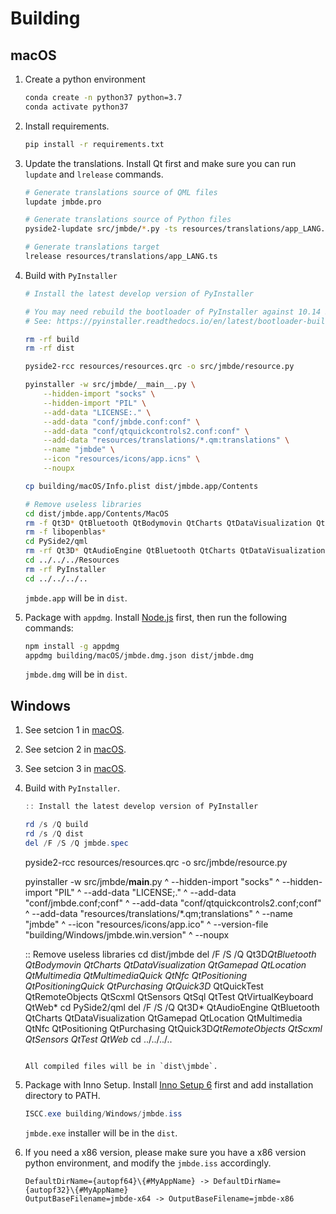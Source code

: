 # Building

## macOS

1. Create a python environment

   ```bash
   conda create -n python37 python=3.7
   conda activate python37
   ```

2. Install requirements.

   ```bash
   pip install -r requirements.txt
   ```

3. Update the translations. Install Qt first and make sure you can run `lupdate` and `lrelease` commands.

   ```bash
   # Generate translations source of QML files
   lupdate jmbde.pro

   # Generate translations source of Python files
   pyside2-lupdate src/jmbde/*.py -ts resources/translations/app_LANG.ts

   # Generate translations target
   lrelease resources/translations/app_LANG.ts
   ```

4. Build with `PyInstaller`

   ```bash
   # Install the latest develop version of PyInstaller

   # You may need rebuild the bootloader of PyInstaller against 10.14 SDK to fully support dark theme
   # See: https://pyinstaller.readthedocs.io/en/latest/bootloader-building.html

   rm -rf build
   rm -rf dist

   pyside2-rcc resources/resources.qrc -o src/jmbde/resource.py

   pyinstaller -w src/jmbde/__main__.py \
       --hidden-import "socks" \
       --hidden-import "PIL" \
       --add-data "LICENSE:." \
       --add-data "conf/jmbde.conf:conf" \
       --add-data "conf/qtquickcontrols2.conf:conf" \
       --add-data "resources/translations/*.qm:translations" \
       --name "jmbde" \
       --icon "resources/icons/app.icns" \
       --noupx

   cp building/macOS/Info.plist dist/jmbde.app/Contents

   # Remove useless libraries
   cd dist/jmbde.app/Contents/MacOS
   rm -f Qt3D* QtBluetooth QtBodymovin QtCharts QtDataVisualization QtGamepad QtLocation QtMultimedia QtMultimediaQuick QtNfc QtPositioning QtPositioningQuick QtPurchasing QtQuick3D* QtQuickTest QtRemoteObjects QtScxml QtSensors QtSql QtTest QtVirtualKeyboard QtWeb*
   rm -f libopenblas*
   cd PySide2/qml
   rm -rf Qt3D* QtAudioEngine QtBluetooth QtCharts QtDataVisualization QtGamepad QtLocation QtMultimedia QtNfc QtPositioning QtPurchasing QtQuick3D* QtRemoteObjects QtScxml QtSensors QtTest QtWeb*
   cd ../../../Resources
   rm -rf PyInstaller
   cd ../../../..
   ```

   `jmbde.app` will be in `dist`.

5. Package with `appdmg`. Install [Node.js](https://nodejs.org) first, then run the following commands:

   ```bash
   npm install -g appdmg
   appdmg building/macOS/jmbde.dmg.json dist/jmbde.dmg
   ```

   `jmbde.dmg` will be in `dist`.

## Windows

1. See setcion 1 in [macOS](#macos).
2. See setcion 2 in [macOS](#macos).
3. See setcion 3 in [macOS](#macos).
4. Build with `PyInstaller`.

   ```powershell
   :: Install the latest develop version of PyInstaller

   rd /s /Q build
   rd /s /Q dist
   del /F /S /Q jmbde.spec
   ```

   pyside2-rcc resources/resources.qrc -o src/jmbde/resource.py

   pyinstaller -w src/jmbde/**main**.py ^
   --hidden-import "socks" ^
   --hidden-import "PIL" ^
   --add-data "LICENSE;." ^
   --add-data "conf/jmbde.conf;conf" ^
   --add-data "conf/qtquickcontrols2.conf;conf" ^
   --add-data "resources/translations/\*.qm;translations" ^
   --name "jmbde" ^
   --icon "resources/icons/app.ico" ^
   --version-file "building/Windows/jmbde.win.version" ^
   --noupx

   :: Remove useless libraries
   cd dist/jmbde
   del /F /S /Q Qt3D*QtBluetooth QtBodymovin QtCharts QtDataVisualization QtGamepad QtLocation QtMultimedia QtMultimediaQuick QtNfc QtPositioning QtPositioningQuick QtPurchasing QtQuick3D* QtQuickTest QtRemoteObjects QtScxml QtSensors QtSql QtTest QtVirtualKeyboard QtWeb*
   cd PySide2/qml
   del /F /S /Q Qt3D* QtAudioEngine QtBluetooth QtCharts QtDataVisualization QtGamepad QtLocation QtMultimedia QtNfc QtPositioning QtPurchasing QtQuick3D*QtRemoteObjects QtScxml QtSensors QtTest QtWeb*
   cd ../../../..

   ```

   All compiled files will be in `dist\jmbde`.
   ```

5. Package with Inno Setup. Install [Inno Setup 6](http://www.jrsoftware.org/isinfo.php) first and add installation directory to PATH.

   ```powershell
   ISCC.exe building/Windows/jmbde.iss
   ```

   `jmbde.exe` installer will be in the `dist`.

6. If you need a x86 version, please make sure you have a x86 version python environment, and modify the `jmbde.iss` accordingly.

   ```text
   DefaultDirName={autopf64}\{#MyAppName} -> DefaultDirName={autopf32}\{#MyAppName}
   OutputBaseFilename=jmbde-x64 -> OutputBaseFilename=jmbde-x86
   ```
